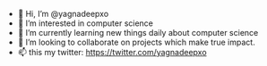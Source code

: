 - 👋 Hi, I’m @yagnadeepxo
- 👀 I’m interested in computer science
- 🌱 I’m currently learning new things daily about computer science
- 💞️ I’m looking to collaborate on projects which make true impact.
- 📫 this my twitter: https://twitter.com/yagnadeepxo

<!---
yagnadeepxo/yagnadeepxo is a ✨ special ✨ repository because its `README.md` (this file) appears on your GitHub profile.
You can click the Preview link to take a look at your changes.
--->
